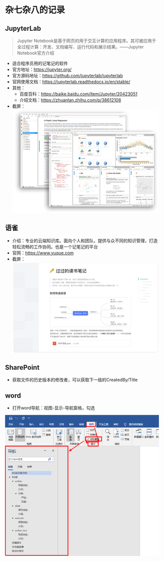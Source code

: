 # 杂七杂八的记录

## JupyterLab
> Jupyter Notebook是基于网页的用于交互计算的应用程序。其可被应用于全过程计算：开发、文档编写、运行代码和展示结果。——Jupyter Notebook官方介绍
- 适合程序员用的记笔记的软件
- 官方地址：https://jupyter.org/
- 官方源码地址：https://github.com/jupyterlab/jupyterlab
- 官网使用文档：https://jupyterlab.readthedocs.io/en/stable/
- 其他：
  - 百度百科：https://baike.baidu.com/item/Jupyter/20423051
  - 介绍文档：https://zhuanlan.zhihu.com/p/38612108
- 截屏：
![JupyterLab](images/5.png)

## 语雀
- 介绍：专业的云端知识库。面向个人和团队，提供与众不同的知识管理，打造轻松流畅的工作协同。也是一个记笔记的平台
- 官网：https://www.yuque.com
- 截屏：
![JupyterLab](images/6.png)

## SharePoint
- 获取文件的历史版本的修改者，可以获取下一级的CreatedBy/Title

## word
- 打开word导航：视图-显示-导航窗格，勾选

![word导航](images/8.png)